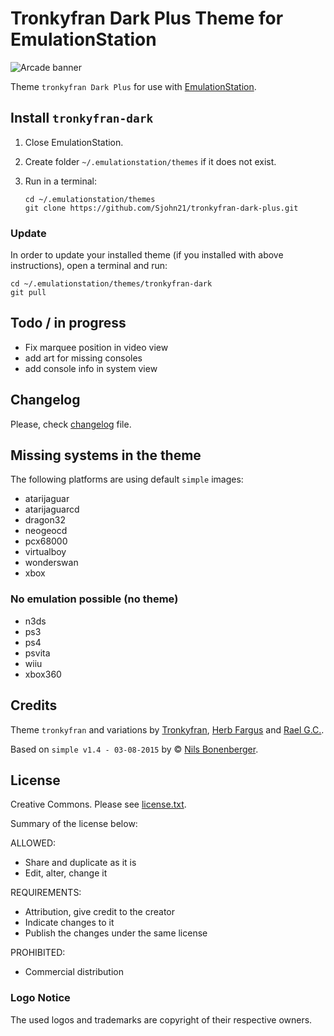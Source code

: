 # Tronkyfran Dark Plus Theme for EmulationStation

![Arcade banner](mame/art/mame_art_blur.jpg)

Theme `tronkyfran Dark Plus` for use with [EmulationStation](http://www.emulationstation.org/).

## Install `tronkyfran-dark`

1. Close EmulationStation.

2. Create folder `~/.emulationstation/themes` if it does not exist.

3. Run in a terminal:

       cd ~/.emulationstation/themes
       git clone https://github.com/Sjohn21/tronkyfran-dark-plus.git

### Update

In order to update your installed theme (if you installed with above instructions), open a terminal and run:

    cd ~/.emulationstation/themes/tronkyfran-dark
    git pull

## Todo / in progress

- Fix marquee position in video view
- add art for missing consoles
- add console info in system view

## Changelog

Please, check [changelog](changelog.txt) file.

## Missing systems in the theme

The following platforms are using default `simple` images:

- atarijaguar
- atarijaguarcd
- dragon32
- neogeocd
- pcx68000
- virtualboy
- wonderswan
- xbox

### No emulation possible (no theme)

- n3ds
- ps3
- ps4
- psvita
- wiiu
- xbox360


## Credits

Theme `tronkyfran` and variations by [Tronkyfran](https://github.com/tronkyfran), [Herb Fargus](https://github.com/HerbFargus) and [Rael G.C.](https://github.com/raelgc/).

Based on `simple v1.4 - 03-08-2015` by © [Nils Bonenberger](http://blog.nilsbyte.de/).

## License

Creative Commons. Please see [license.txt](license.txt).

Summary of the license below:

ALLOWED:
- Share and duplicate as it is
- Edit, alter, change it

REQUIREMENTS:
- Attribution, give credit to the creator
- Indicate changes to it
- Publish the changes under the same license

PROHIBITED:   
- Commercial distribution

### Logo Notice

The used logos and trademarks are copyright of their respective owners.